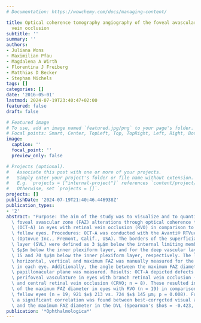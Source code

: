 ```yaml
---
# Documentation: https://wowchemy.com/docs/managing-content/

title: Optical coherence tomography angiography of the foveal avascular zone in retinal
  vein occlusion
subtitle: ''
summary: ''
authors:
- Juliana Wons
- Maximilian Pfau
- Magdalena A Wirth
- Florentina J Freiberg
- Matthias D Becker
- Stephan Michels
tags: []
categories: []
date: '2016-05-01'
lastmod: 2024-07-19T23:40:47+02:00
featured: false
draft: false

# Featured image
# To use, add an image named `featured.jpg/png` to your page's folder.
# Focal points: Smart, Center, TopLeft, Top, TopRight, Left, Right, BottomLeft, Bottom, BottomRight.
image:
  caption: ''
  focal_point: ''
  preview_only: false

# Projects (optional).
#   Associate this post with one or more of your projects.
#   Simply enter your project's folder or file name without extension.
#   E.g. `projects = ["internal-project"]` references `content/project/deep-learning/index.md`.
#   Otherwise, set `projects = []`.
projects: []
publishDate: '2024-07-19T21:40:46.446938Z'
publication_types:
- '2'
abstract: "Purpose: The aim of the study was to visualize and to quantify pathological\
  \ foveal avascular zone (FAZ) alterations through optical coherence tomography angiography\
  \ (OCT-A) in eyes with retinal vein occlusion (RVO) in comparison to the unaffected\
  \ fellow eyes. Procedures: OCT-A was conducted with the Avanti® RTVue 100 XR system\
  \ (Optovue Inc., Fremont, Calif., USA). The borders of the superficial vascular\
  \ layer (SVL) were defined as 3 $μ$m below the internal limiting membrane and 15\
  \ $μ$m below the inner plexiform layer, and for the deep vascular layer (DVL) as\
  \ 15 and 70 $μ$m below the inner plexiform layer, respectively. The length of the\
  \ horizontal, vertical and maximum FAZ was manually measured for the SVL and DVL\
  \ in each eye. Additionally, the angle between the maximum FAZ diameter and the\
  \ papillomacular plane was measured. Results: OCT-A depicted defects within the\
  \ perifoveal vasculature in eyes with branch retinal vein occlusion (BRVO; n = 11)\
  \ and central retinal vein occlusion (CRVO; n = 8). These resulted in an enlargement\
  \ of the maximum FAZ diameter in eyes with RVO (n = 19) in comparison to the healthy\
  \ fellow eyes (n = 19; 921 $±$ 213 vs. 724 $±$ 145 µm; p = 0.008). Furthermore,\
  \ a significant correlation was found between best-corrected visual acuity (BCVA)\
  \ and the maximum FAZ diameter in the DVL (Spearman's $h̊o$ = -0.423, p"
publication: '*Ophthalmologica*'
---
```

